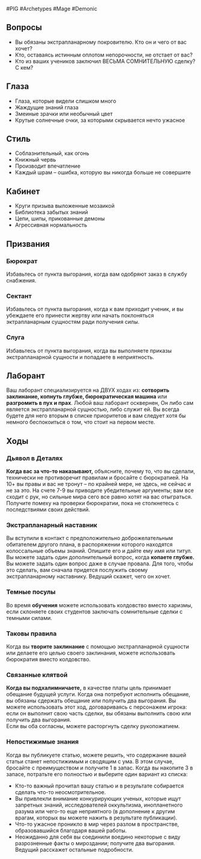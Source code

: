 #PIG  #Archetypes #Mage #Demonic 

## Вопросы
* Вы обязаны экстрапланарному  покровителю. Кто он и чего от вас хочет?  
* Кто, оставаясь истинным оплотом  непорочности, не отстает от вас?  
* Кто из ваших учеников заключил ВЕСЬМА  СОМНИТЕЛЬНУЮ сделку? С кем?

## Глаза
- Глаза, которые видели слишком много
- Жаждущие знаний глаза
- Змеиные зрачки или необычный цвет
- Крутые солнечные очки, за которыми скрывается нечто ужасное

## Стиль
- Соблазнительный, как огонь
- Книжный червь
- Производит впечатление
- Каждый шрам – ошибка, которую вы никогда больше не совершите

## Кабинет
- Круги призыва выложенные мозаикой
- Библиотека забытых знаний
- Цепи, шипы, прикованные демоны
- Агрессивная нормальность

## Призвания
### Бюрократ  
Избавьтесь от пункта выгорания, когда вам  одобряют заказ в службу снабжения.  
### Сектант  
Избавьтесь от пункта выгорания, когда к  вам приходит ученик, и вы убеждаете его  принести жертву или начать поклоняться  эктрапланарным сущностям ради получения  силы.  
### Слуга 
Избавьтесь от пункта выгорания, когда вы  выполняете приказы экстрапланарной  сущности и попадаете в неприятность.

## Лаборант
Ваш лаборант специализируется на ДВУХ ходах из: **сотворить заклинание, копнуть глубже, бюрократическая машина** или **разгромить в пух и прах**.
Любой ваш лаборант осквернен, Он либо сам является экстрапланарной сущностью, либо  служит ей. Вы всегда будете для него вторым в списке приоритетов и вам следует хотя  бы немного беспокоиться о том, что стоит на первом месте.

## Ходы
### Дьявол в Деталях
**Когда вас за что-то наказывают,** объясните, почему то, что вы сделали,  технически не противоречит правилам и  бросайте с бюрократией. На 10+ вы правы и  вас не тронут – по крайней мере, не здесь, не  сейчас и не за это. На счете 7-9 вы приводите  убедительные аргументы; вам все сходит с  рук, но сильные мира сего все равно хотят на  вас отыграться. Получите помеху на проверки  бюрократии, пока не столкнетесь с  последствиями своих действий.
### Экстрапланарный наставник  
Вы вступили в контакт с предположительно  доброжелательным обитателем другого  плана, в распоряжении которого находятся  колоссальные объемы знаний. Опишите его и  дайте ему имя или титул.  
Вы можете задать один дополнительный  вопрос, когда **копаете глубже.** Вы можете  задать один вопрос даже в случае провала.  Для того, чтобы это сделать, вам сначала  придется послужить своему  экстрапланарному наставнику. Ведущий  скажет, чего он хочет.  
### Темные посулы  
Во время **обучения** можете использовать  колдовство вместо харизмы, если склоняете  своих студентов заключать сомнительные  сделки с темными силами.  
### Таковы правила  
Когда вы **творите заклинание** с помощью  экстрапланарной сущности или делаете его  целью своего заклинания, можете  использовать бюрократия вместо  колдовство. 
### Связанные клятвой  
**Когда вы подхалимничаете,** в качестве  платы цель принимает обещание будущей  услуги. Когда она потребуют исполнить  обещание, вы обязаны сдержать обещание или  получить два выгорания.  Вы можете использовать этот ход,  договариваясь с персонажем игрока: если он  выполнит свою часть сделки, вы обязаны  выполнить свою или получить два выгорания.  
Если вы оба согласны, можете расторгнуть  сделку рукопожатием.  
### Непостижимые знания  
Когда вы публикуете статью, можете  решить, что содержание вашей статьи  станет непостижимым и сводящим с ума. В  этом случае, бросайте с преимуществом и  получите 1 в запас. Когда вы накопите 3 в  запасе, потратьте его полностью и выберите  один вариант из списка:  
* Кто-то важный прочитал вашу статью и  в результате собирается сделать что-то  неосмотрительное.  
* Вы привлекли внимание конкурирующих  ученых, которые ищут запретных знаний,  исследователей оккультизма,  инопланетного разума или чего-то еще  неприятного (в дополнение к другим  врагам, которых вы можете нажить в  результате публикации).  
* Что-то ужасное проникло в мир через  разлом в пространстве, образовавшийся  благодаря вашей работы.  
* Неожиданно для себя вы соединили воедино  некоторые с виду разрозненные факты о  мироздании; получите два выгорания.  
Ведущий расскажет остальные подробности. 
